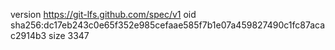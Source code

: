 version https://git-lfs.github.com/spec/v1
oid sha256:dc17eb243c0e65f352e985cefaae585f7b1e07a459827490c1fc87acac2914b3
size 3347
